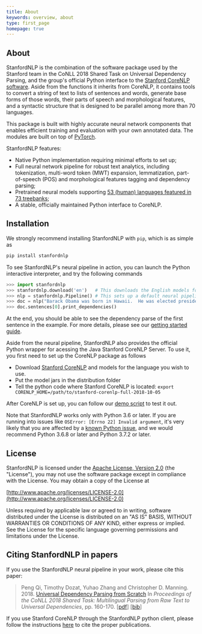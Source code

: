 ```yaml
---
title: About
keywords: overview, about
type: first_page
homepage: true
---
```


## About

StanfordNLP is the combination of the software package used by the Stanford team in the CoNLL 2018 Shared Task on Universal Dependency Parsing, and the group's official Python interface to the [Stanford CoreNLP software](https://stanfordnlp.github.io/CoreNLP). Aside from the functions it inherits from CoreNLP, it contains tools to convert a string of text to lists of sentences and words, generate base forms of those words, their parts of speech and morphological features, and a syntactic structure that is designed to be parallel among more than 70 languages.

This package is built with highly accurate neural network components that enables efficient training and evaluation with your own annotated data. The modules are built on top of [PyTorch](https://pytorch.org/).

StanfordNLP features:

* Native Python implementation requiring minimal efforts to set up;
* Full neural network pipeline for robust text analytics, including tokenization, multi-word token (MWT) expansion, lemmatization, part-of-speech (POS) and morphological features tagging and dependency parsing;
* Pretrained neural models supporting [53 (human) languages featured in 73 treebanks](/installation_download.html#human-languages-supported-by-stanfordnlp);
* A stable, officially maintained Python interface to CoreNLP.

## Installation

We strongly recommend installing StanfordNLP with `pip`, which is as simple as

```bash
pip install stanfordnlp
```

To see StanfordNLP's neural pipeline in action, you can launch the Python interactive interpreter, and try the following commands

```python
>>> import stanfordnlp
>>> stanfordnlp.download('en')   # This downloads the English models for the neural pipeline
>>> nlp = stanfordnlp.Pipeline() # This sets up a default neural pipeline in English
>>> doc = nlp("Barack Obama was born in Hawaii.  He was elected president in 2008.")
>>> doc.sentences[0].print_dependencies()
```

At the end, you should be able to see the dependency parse of the first sentence in the example. For more details, please see our [getting started guide](/installation_download.html#getting-started).

Aside from the neural pipeline, StanfordNLP also provides the official Python wrapper for acessing the Java Stanford CoreNLP Server. To use it, you first need to set up the CoreNLP package as follows

* Download [Stanford CoreNLP](https://stanfordnlp.github.io/CoreNLP/) and models for the language you wish to use.
* Put the model jars in the distribution folder
* Tell the python code where Stanford CoreNLP is located: `export CORENLP_HOME=/path/to/stanford-corenlp-full-2018-10-05`

After CoreNLP is set up, you can follow our [demo script](https://github.com/stanfordnlp/stanfordnlp/blob/master/demo/corenlp.py) to test it out.

Note that StanfordNLP works only with Python 3.6 or later. If you are running into issues like `OSError: [Errno 22] Invalid argument`, it's very likely that you are affected by a [known Python issue](https://bugs.python.org/issue24658), and we would recommend Python 3.6.8 or later and Python 3.7.2 or later. 

## License

StanfordNLP is licensed under the [Apache License, Version 2.0](https://www.apache.org/licenses/LICENSE-2.0) (the "License"), you may not use the software package except in compliance with the License.
You may obtain a copy of the License at

[http://www.apache.org/licenses/LICENSE-2.0](http://www.apache.org/licenses/LICENSE-2.0)

Unless required by applicable law or agreed to in writing, software
distributed under the License is distributed on an "AS IS" BASIS,
WITHOUT WARRANTIES OR CONDITIONS OF ANY KIND, either express or implied.
See the License for the specific language governing permissions and
limitations under the License.


## Citing StanfordNLP in papers

If you use the StanfordNLP neural pipeline in your work, please cite this paper:

> Peng Qi, Timothy Dozat, Yuhao Zhang and Christopher D. Manning. 2018. [Universal Dependency Parsing from Scratch](https://nlp.stanford.edu/pubs/qi2018universal.pdf) In *Proceedings of the CoNLL 2018 Shared Task: Multilingual Parsing from Raw Text to Universal Dependencies*, pp. 160-170. \[[pdf](https://nlp.stanford.edu/pubs/qi2018universal.pdf)\] \[[bib](https://nlp.stanford.edu/pubs/qi2018universal.bib)\]

If you use Stanford CoreNLP through the StanfordNLP python client, please follow the instructions [here](https://stanfordnlp.github.io/CoreNLP/#citing-stanford-corenlp-in-papers) to cite the proper publications.